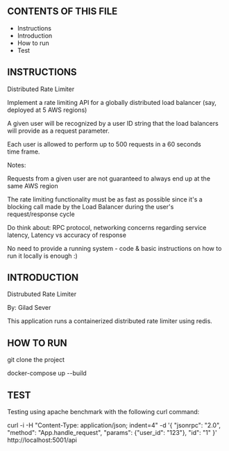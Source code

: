 
CONTENTS OF THIS FILE
---------------------

 * Instructions
 * Introduction
 * How to run
 * Test

INSTRUCTIONS
------------
Distributed Rate Limiter

Implement a rate limiting API for a globally distributed load balancer (say, deployed at 5 AWS regions)

A given user will be recognized by a user ID string that the load balancers will provide as a request parameter.

Each user is allowed to perform up to 500 requests in a 60 seconds time frame.

Notes:

Requests from a given user are not guaranteed to always end up at the same AWS region

The rate limiting functionality must be as fast as possible since it's a blocking call made by the Load Balancer during the user's request/response cycle

Do think about: RPC protocol, networking concerns regarding service latency, Latency vs accuracy of response

No need to provide a running system - code & basic instructions on how to run it locally is enough :)

INTRODUCTION
------------

Distrubuted Rate Limiter

By: Gilad Sever

This application runs a containerized distributed rate limiter using redis.


HOW TO RUN
----------

git clone the project

docker-compose up --build


TEST
----

Testing using apache benchmark with the following curl command:

curl -i -H "Content-Type: application/json; indent=4" -d '{
    "jsonrpc": "2.0",
    "method": "App.handle_request",
    "params": {"user_id": "123"},
    "id": "1"
}' http://localhost:5001/api

